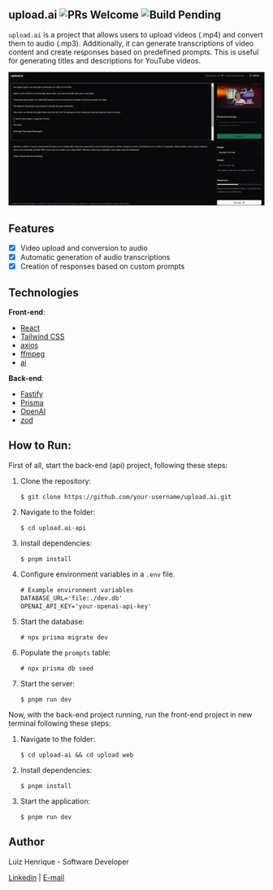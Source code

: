 ## upload.ai ![PRs Welcome](https://img.shields.io/badge/PRs-welcome-brightgreen.svg) ![Build Pending](https://img.shields.io/badge/build-pending-yellow.svg)

`upload.ai` is a project that allows users to upload videos (.mp4) and convert them to audio (.mp3). Additionally, it can generate transcriptions of video content and create responses based on predefined prompts. This is useful for generating titles and descriptions for YouTube videos.

![Project Cover](https://raw.githubusercontent.com/lui7henrique/upload-ai/main/cover.jpeg)

## Features
- [x] Video upload and conversion to audio
- [x] Automatic generation of audio transcriptions
- [x] Creation of responses based on custom prompts

## Technologies

**Front-end**: 
- [React](https://reactjs.org/)
- [Tailwind CSS](https://tailwindcss.com/)
- [axios](https://axios-http.com/)
- [ffmpeg](https://ffmpeg.org/)
- [ai](https://www.npmjs.com/package/ai)

**Back-end**: 
- [Fastify](https://fastify.io/)
- [Prisma](https://www.prisma.io/)
- [OpenAI](https://openai.com/)
- [zod](https://github.com/colinhacks/zod)

## How to Run:

First of all, start the back-end (api) project, following these steps: 

1. Clone the repository:
   ```shell
   $ git clone https://github.com/your-username/upload.ai.git
   ```

2. Navigate to the folder:

   ```shell
   $ cd upload.ai-api
   ```

3. Install dependencies:

   ```shell
   $ pnpm install
   ```

4. Configure environment variables in a `.env` file.

   ```shell
   # Example environment variables
   DATABASE_URL='file:./dev.db'
   OPENAI_API_KEY='your-openai-api-key'
   ```

5. Start the database:

   ```shell
   # npx prisma migrate dev 
   ```

6. Populate the `prompts` table:

   ```shell
   # npx prisma db seed
   ```

7. Start the server:

   ```shell
   $ pnpm run dev
   ```

Now, with the back-end project running, run the front-end project in new terminal following these steps:

1. Navigate to the folder:

   ```shell
   $ cd upload-ai && cd upload web
   ```

2. Install dependencies:

   ```shell
   $ pnpm install
   ```

3. Start the application:

   ```shell
   $ pnpm run dev
   ```

## Author

Luiz Henrique - Software Developer

[Linkedin](https://www.linkedin.com/in/luiz-henrique7/) | [E-mail](mailto:7henrique18@gmail.com)
